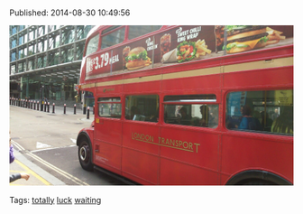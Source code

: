 
# 

Published: 2014-08-30 10:49:56

![](96161630877-0.jpg)

Tags: [totally](tag-totally.md) [luck](tag-luck.md) [waiting](tag-waiting.md)

